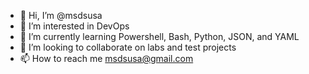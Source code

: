 - 👋 Hi, I’m @msdsusa
- 👀 I’m interested in DevOps
- 🌱 I’m currently learning Powershell, Bash, Python, JSON, and YAML
- 💞️ I’m looking to collaborate on labs and test projects
- 📫 How to reach me msdsusa@gmail.com

<!---
msdsusa/msdsusa is a ✨ special ✨ repository because its `README.md` (this file) appears on your GitHub profile.
You can click the Preview link to take a look at your changes.
--->
